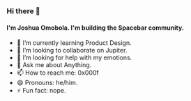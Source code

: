 ### Hi there 👋
#### I'm Joshua Omobola. I'm building the Spacebar community.


- 🌱 I’m currently learning Product Design.
- 👯 I’m looking to collaborate on Jupiter.
- 🤔 I’m looking for help with my emotions.
- 💬 Ask me about Anything.
- 📫 How to reach me: 0x000f
- 😄 Pronouns: he/him.
- ⚡ Fun fact: nope.
